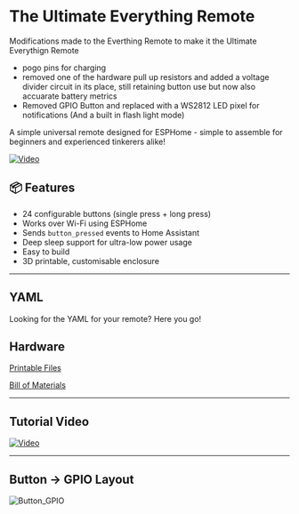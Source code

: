 # The Ultimate Everything Remote

Modifications made to the Everthing Remote to make it the Ultimate Everythign Remote
- pogo pins for charging
- removed one of the hardware pull up resistors and added a voltage divider circuit in its place, still retaining button use but now also accuarate battery metrics
- Removed GPIO Button and replaced with a WS2812 LED pixel for notifications (And a built in flash light mode) 

A simple universal remote designed for ESPHome - simple to assemble for beginners and experienced tinkerers alike! 

[![Video](https://img.youtube.com/vi/Pe_ozZkrRAw/maxresdefault.jpg)](https://www.youtube.com/watch?v=Pe_ozZkrRAw)


## 📦 Features

- 24 configurable buttons (single press + long press)
- Works over Wi-Fi using ESPHome
- Sends `button_pressed` events to Home Assistant
- Deep sleep support for ultra-low power usage
- Easy to build
- 3D printable, customisable enclosure

---

## YAML

Looking for the YAML for your remote? Here you go!


## Hardware

[Printable Files](https://www.printables.com/model/1281626-everything-remote-esp32-powered-universal-remote)

[Bill of Materials](https://github.com/TheStockPot/TheEverythingRemote/blob/main/Bill%20Of%20Materials.md)

---

## Tutorial Video

[![Video](https://img.youtube.com/vi/JU_7mb1ue7o/maxresdefault.jpg)](https://www.youtube.com/watch?v=JU_7mb1ue7o)


---

## Button -> GPIO Layout

![Button_GPIO](https://github.com/user-attachments/assets/2e815270-fa7c-42a7-87e6-7fd56a0b1cad)
